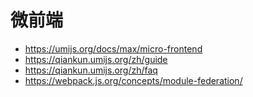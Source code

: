 # 微前端

- https://umijs.org/docs/max/micro-frontend
- https://qiankun.umijs.org/zh/guide
- https://qiankun.umijs.org/zh/faq
- https://webpack.js.org/concepts/module-federation/